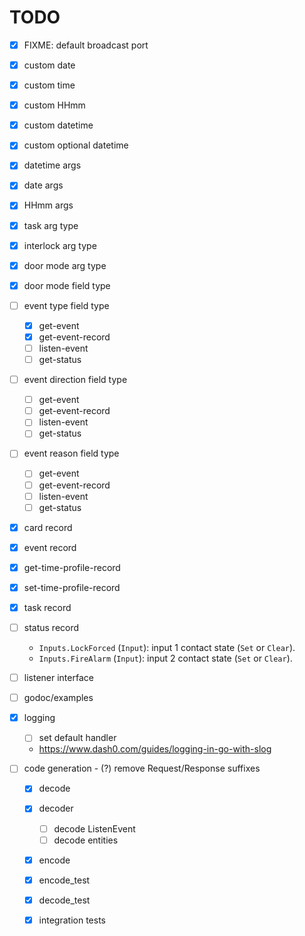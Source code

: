 # TODO

- [x] FIXME: default broadcast port
- [x] custom date
- [x] custom time
- [x] custom HHmm
- [x] custom datetime
- [x] custom optional datetime
- [x] datetime args
- [x] date args
- [x] HHmm args
- [x] task arg type
- [x] interlock arg type
- [x] door mode arg type
- [x] door mode field type
- [ ] event type field type
    - [x] get-event
    - [x] get-event-record
    - [ ] listen-event
    - [ ] get-status
- [ ] event direction field type
    - [ ] get-event
    - [ ] get-event-record
    - [ ] listen-event
    - [ ] get-status
- [ ] event reason field type
    - [ ] get-event
    - [ ] get-event-record
    - [ ] listen-event
    - [ ] get-status
- [x] card record
- [x] event record
- [x] get-time-profile-record
- [x] set-time-profile-record
- [x] task record
- [ ] status record
    - `Inputs.LockForced` (`Input`): input 1 contact state (`Set` or `Clear`).
    - `Inputs.FireAlarm` (`Input`): input 2 contact state (`Set` or `Clear`).

- [ ] listener interface
- [ ] godoc/examples

- [x] logging
    - [ ] set default handler
    - https://www.dash0.com/guides/logging-in-go-with-slog

- [ ] code generation
      - (?) remove Request/Response suffixes

   - [x] decode
   - [x] decoder
       - [ ] decode ListenEvent
       - [ ] decode entities

   - [x] encode
   - [x] encode_test
   - [x] decode_test
   - [x] integration tests

